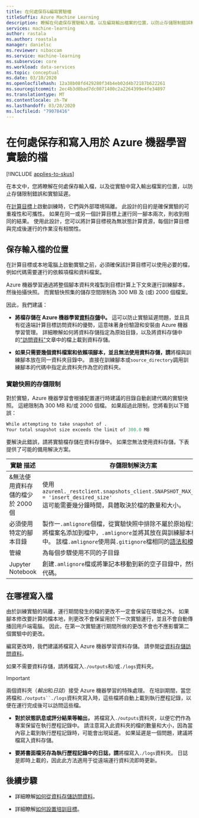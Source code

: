 ```yaml
---
title: 在何處保存&編寫實驗檔
titleSuffix: Azure Machine Learning
description: 瞭解在何處保存實驗輸入檔，以及編寫輸出檔案的位置，以防止存儲限制錯誤和實驗延遲。
services: machine-learning
author: rastala
ms.author: roastala
manager: danielsc
ms.reviewer: nibaccam
ms.service: machine-learning
ms.subservice: core
ms.workload: data-services
ms.topic: conceptual
ms.date: 03/10/2020
ms.openlocfilehash: 12a38b08fd429280f34b4eb02d4b72187b622261
ms.sourcegitcommit: 2ec4b3d0bad7dc0071400c2a2264399e4fe34897
ms.translationtype: MT
ms.contentlocale: zh-TW
ms.lasthandoff: 03/28/2020
ms.locfileid: "79078416"
---
```

# <a name="where-to-save-and-write-files-for-azure-machine-learning-experiments"></a>在何處保存和寫入用於 Azure 機器學習實驗的檔
[!INCLUDE [applies-to-skus](../../includes/aml-applies-to-basic-enterprise-sku.md)]

在本文中，您將瞭解在何處保存輸入檔，以及從實驗中寫入輸出檔案的位置，以防止存儲限制錯誤和實驗延遲。

在[計算目標](how-to-set-up-training-targets.md)上啟動訓練時，它們與外部環境隔離。 此設計的目的是確保實驗的可重複性和可攜性。 如果在同一或另一個計算目標上運行同一腳本兩次，則收到相同的結果。 使用此設計，您可以將計算目標視為無狀態計算資源，每個計算目標與完成後運行的作業沒有相關性。

## <a name="where-to-save-input-files"></a>保存輸入檔的位置

在計算目標或本地電腦上啟動實驗之前，必須確保該計算目標可以使用必要的檔，例如代碼需要運行的依賴項檔和資料檔案。

Azure 機器學習通過將整個腳本資料夾複製到目標計算上下文來運行訓練腳本，然後拍攝快照。 而實驗快照集的儲存空間限制為 300 MB 及 (或) 2000 個檔案。

因此，我們建議：

* **將檔存儲在 Azure 機器學習[資料存儲](https://docs.microsoft.com/python/api/azureml-core/azureml.data?view=azure-ml-py)中。** 這可以防止實驗延遲問題，並且具有從遠端計算目標訪問資料的優勢，這意味著身份驗證和安裝由 Azure 機器學習管理。 詳細瞭解如何將資料存儲指定為原始目錄，以及將資料存儲中的["訪問資料"](how-to-access-data.md)文章中的檔上載到資料存儲。

* **如果只需要幾個資料檔案和依賴項腳本，並且無法使用資料存儲，請**將檔與訓練腳本放在同一資料夾目錄中。 直接在訓練腳本或`source_directory`調用訓練腳本的代碼中指定此資料夾作為您的資料夾。

<a name="limits"></a>

### <a name="storage-limits-of-experiment-snapshots"></a>實驗快照的存儲限制

對於實驗，Azure 機器學習會根據配置運行時建議的目錄自動創建代碼的實驗快照。 這總限制為 300 MB 和/或 2000 個檔。 如果超過此限制，您將看到以下錯誤：

```Python
While attempting to take snapshot of .
Your total snapshot size exceeds the limit of 300.0 MB
```

要解決此錯誤，請將實驗檔存儲在資料存儲中。 如果您無法使用資料存儲，下表提供了可能的備用解決方案。

實驗&nbsp;描述|存儲限制解決方案
---|---
&無法使用資料存儲的檔少於 2000 個| 使用 <br> `azureml._restclient.snapshots_client.SNAPSHOT_MAX_SIZE_BYTES = 'insert_desired_size'`<br> 這可能需要幾分鐘時間，具體取決於檔的數量和大小。
必須使用特定的腳本目錄| 製作一`.amlignore`個檔，從實驗快照中排除不屬於原始程式碼的檔。 將檔案名添加到檔中，`.amlignore`並將其放在與訓練腳本相同的目錄中。 該檔`.amlignore`使用與`.gitignore`檔相同的[語法和模式](https://git-scm.com/docs/gitignore)。
管線|為每個步驟使用不同的子目錄
Jupyter Notebook| 創建`.amlignore`檔或將筆記本移動到新的空子目錄中，然後再次運行代碼。

## <a name="where-to-write-files"></a>在哪裡寫入檔

由於訓練實驗的隔離，運行期間發生的檔的更改不一定會保留在環境之外。 如果腳本修改要計算的檔本地，則更改不會保留用於下一次實驗運行，並且不會自動傳播回用戶端電腦。 因此，在第一次實驗運行期間所做的更改不會也不應影響第二個實驗中的更改。

編寫更改時，我們建議將檔寫入 Azure 機器學習資料存儲。 請參閱[從資料存儲訪問資料](how-to-access-data.md)。

如果不需要資料存儲，請將檔寫入`./outputs`和/或`./logs`資料夾。

>[!Important]
> 兩個資料夾（*輸出*和*日誌*）接受 Azure 機器學習的特殊處理。 在培訓期間，當您將檔和`./outputs``./logs`資料夾寫入時，這些檔將自動上載到執行歷程記錄，以便在運行完成後可以訪問這些檔。

* **對於狀態訊息或評分結果等輸出，** 將檔寫入`./outputs`資料夾，以便它們作為專案保留在執行歷程記錄中。 請注意寫入此資料夾的檔的數量和大小，因為當內容上載到執行歷程記錄時，可能會出現延遲。 如果延遲是一個問題，建議將檔寫入資料存儲。

* **要將書面檔另存為執行歷程記錄中的日誌，請**將檔寫入`./logs`資料夾。 日誌是即時上載的，因此此方法適用于從遠端運行資料流即時更新。

## <a name="next-steps"></a>後續步驟

* 詳細瞭解[如何從資料存儲訪問資料](how-to-access-data.md)。

* 詳細瞭解[如何設置培訓目標](how-to-set-up-training-targets.md)。

